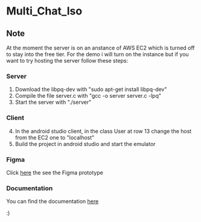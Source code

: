 # Multi_Chat_lso

## Note
At the moment the server is on an anstance of AWS EC2 which is turned off to stay into the free tier. For the demo i will turn on the instance but if you want to try hosting the server follow these steps:

### Server
1. Download the libpq-dev with "sudo apt-get install libpq-dev"
2. Compile the file server.c with "gcc -o server server.c -lpq"
3. Start the server with "./server"

### Client
4. In the android studio client, in the class User at row 13 change the host from the EC2 one to "localhost"
5. Build the project in android studio and start the emulator

### Figma
Click [here](https://www.figma.com/proto/M0RoN6CjIb358u1pV8Ur6L?page-id=0%3A1&type=design&node-id=0-1&t=CjQleUoEpKAEMq9a-0&scaling=scale-down&starting-point-node-id=130%3A953) the see the Figma prototype

### Documentation
You can find the documentation [here](https://github.com/Marziap/Multi_Chat_lso/blob/master/documentation/documentation.pdf)

:)
